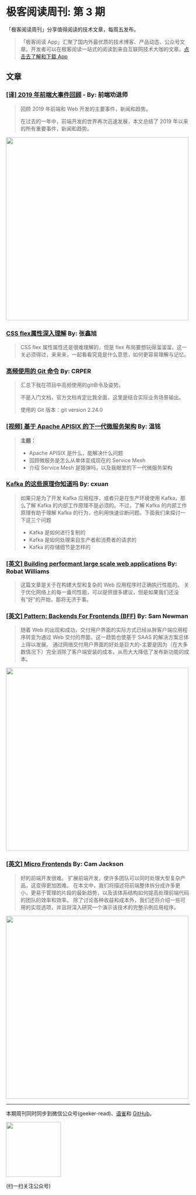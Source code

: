 # 极客阅读周刊: 第 3 期

「极客阅读周刊」分享值得阅读的技术文章，每周五发布。

> 「极客阅读 App」汇聚了国内外最优质的技术博客、产品动态、公众号文章。开发者可以在极客阅读一站式的阅读到来自互联网技术大咖的文章。[点击去了解和下载 App](https://www.yuque.com/docs/share/74c8695f-d2ce-4dbd-aee1-b92be37ecdf4?#)

## 文章

### [[译] 2019 年前端大事件回顾](https://juejin.im/post/5def782ce51d4558181d27ce) - By: 前端劝退师


> 回顾 2019 年前端和 Web 开发的主要事件，新闻和趋势。
>
> 在过去的一年中，前端开发的世界再次迅速发展，本文总结了 2019 年以来的所有重要事件，新闻和趋势。

<img src="https://cdn.nlark.com/yuque/0/2019/png/639317/1577428690022-94772bf5-7233-494a-8859-995bb8dcac6b.png" width="500" />

### [CSS flex属性深入理解](https://www.zhangxinxu.com/wordpress/2019/12/css-flex-deep/) By: 张鑫旭


> CSS flex 属性属性还是很难理解的，但是 flex 布局要想玩得溜溜溜，这一关必须得过，来来来，一起看看究竟是什么意思，如何更容易理解与记忆。

### [高频使用的 Git 命令](https://juejin.im/post/5de8d849e51d455808332166) By: CRPER


> 汇总下我在项目中高频使用的git命令及姿势。
> 
> 不是入门文档，官方文档肯定比我全面，这里是结合实际业务场景输出。
>
> 使用的 Git 版本：git version 2.24.0

### [[视频] 基于 Apache APISIX 的下一代微服务架构](https://juejin.im/post/5dd36550e51d4561ce028828) By: 温铭


> **主题：**
> * Apache APISIX 是什么，能解决什么问题
> * 回顾微服务是怎么从单体变成现在的 Service Mesh
> * 介绍 Service Mesh 是银弹吗，以及我眼里的下一代微服务架构

### [Kafka 的这些原理你知道吗](https://segmentfault.com/a/1190000021370626) By: cxuan


> 如果只是为了开发 Kafka 应用程序，或者只是在生产环境使用 Kafka，那么了解 Kafka 的内部工作原理不是必须的。不过，了解 Kafka 的内部工作原理有助于理解 Kafka 的行为，也利用快速诊断问题。下面我们来探讨一下这三个问题
>
> * Kafka 是如何进行复制的
> * Kafka 是如何处理来自生产者和消费者的请求的
> * Kafka 的存储细节是怎样的

### [[英文] Building performant large scale web applications](https://blog.scottlogic.com/2019/12/17/performant-large-scale-web-applications.html) By: Robat Williams


> 这篇文章是关于在构建大型和复杂的 Web 应用程序时正确执行性能的。 关于优化网络上的每一盎司性能，可以提供很多建议，但是如果我们还没有“好”的开始，那将无济于事。

### [[英文] Pattern: Backends For Frontends (BFF)](https://samnewman.io/patterns/architectural/bff/) By: Sam Newman


> 随着 Web 的出现和成功，交付用户界面的实际方式已经从胖客户端应用程序转变为通过 Web 交付的界面，这一趋势也使基于 SAAS 的解决方案总体上得以发展。 通过网络交付用户界面的好处是巨大的-主要是因为（在大多数情况下）完全消除了客户端安装的成本，从而大大降低了发布新功能的成本。

<img src="https://cdn.nlark.com/yuque/0/2019/png/639317/1577428210567-06bdb44d-43dd-4999-9d76-8563f7b99bf0.png" width="500" />

### [[英文] Micro Frontends](https://samnewman.io/patterns/architectural/bff/) By: Cam Jackson


> 好的前端开发很难。 扩展前端开发，使许多团队可以同时处理大型复杂产品，这变得更加困难。 在本文中，我们将描述将前端整体拆分成许多更小，更易于管理的片段的最新趋势，以及该体系结构如何提高处理前端代码的团队的效率和效率。 除了讨论各种收益和成本外，我们还将介绍一些可用的实现选项，并且将深入研究一个演示该技术的完整示例应用程序。

<img src="https://cdn.nlark.com/yuque/0/2019/png/639317/1577428553008-eed80026-70dc-4f46-a79d-2f9e85b7b821.png" width="500" />

---

本期周刊同时同步到微信公众号(geeker-read)、[语雀](https://www.yuque.com/books/share/8cc684ae-4d87-483b-82e5-5128e32d4cef?#)和 [GitHub](https://github.com/geeker-read/weekly_issues)。

<img src="https://cdn.nlark.com/yuque/0/2019/png/639317/1576222303738-6abc107b-8e76-4433-b504-87a16df22f71.png" width="150" />

(扫一扫关注公众号)
